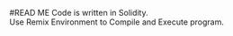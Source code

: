 #READ ME
  Code is written in Solidity.<br />
  Use Remix Environment to Compile and Execute program.<br />
